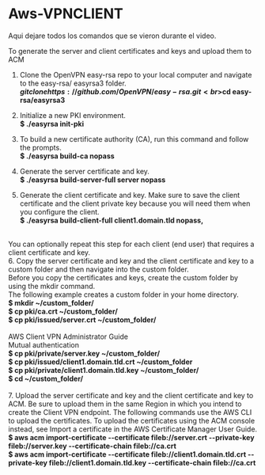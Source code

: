 # Aws-VPNCLIENT
Aqui dejare todos los comandos que se vieron durante el video.

To generate the server and client certificates and keys and upload them to ACM
1. Clone the OpenVPN easy-rsa repo to your local computer and navigate to the easy-rsa/
easyrsa3 folder.
<br> <b> $git clone https://github.com/OpenVPN/easy-rsa.git 
<br>$cd easy-rsa/easyrsa3</b>

2. Initialize a new PKI environment.
<br> <b> $ ./easyrsa init-pki </b>

3. To build a new certificate authority (CA), run this command and follow the prompts.
<br> <b> $ ./easyrsa build-ca nopass </b>

4. Generate the server certificate and key.
<br> <b> $ ./easyrsa build-server-full server nopass</b>

5. Generate the client certificate and key.
Make sure to save the client certificate and the client private key because you will need them
when you configure the client.
	<br> <b>$ ./easyrsa build-client-full client1.domain.tld nopass,</B>
<br> 
	You can optionally repeat this step for each client (end user) that requires a client certificate and
key.
<br> 
	6. Copy the server certificate and key and the client certificate and key to a custom folder and then
navigate into the custom folder.
<br> 
				Before you copy the certificates and keys, create the custom folder by using the mkdir
command. 
<br> The following example creates a custom folder in your home directory. 
<br> <b>
$ mkdir ~/custom_folder/
<br> 
$ cp pki/ca.crt ~/custom_folder/
<br> 
$ cp pki/issued/server.crt ~/custom_folder/
<br> </b>
<br> AWS Client VPN Administrator Guide
<br> 
Mutual authentication
<br> <b>
$ cp pki/private/server.key ~/custom_folder/
<br> 
$ cp pki/issued/client1.domain.tld.crt ~/custom_folder
<br> 
$ cp pki/private/client1.domain.tld.key ~/custom_folder/
<br> 
$ cd ~/custom_folder/
	</b>
<br>
<br> 
7. Upload the server certificate and key and the client certificate and key to ACM. Be sure to
upload them in the same Region in which you intend to create the Client VPN endpoint. The
following commands use the AWS CLI to upload the certificates. To upload the certificates using
the ACM console instead, see Import a certificate in the AWS Certificate Manager User Guide.
<br> <b>
$ aws acm import-certificate --certificate fileb://server.crt --private-key
fileb://server.key --certificate-chain fileb://ca.crt
<br> <b>
$ aws acm import-certificate --certificate fileb://client1.domain.tld.crt --
private-key fileb://client1.domain.tld.key --certificate-chain fileb://ca.crt
</b>
